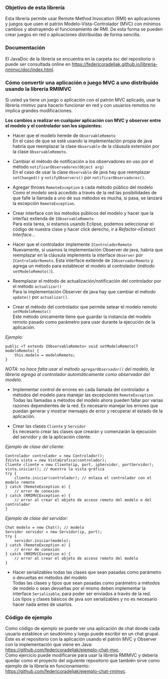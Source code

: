 ### Objetivo de esta librería
Esta librería permite usar Remote Method Invocation (RMI) en aplicaciones y juegos que usen el patrón Modelo-Vista-Controlador (MVC) con mínimos cambios y abstrayendo el funcionamiento de RMI. De esta forma se pueden crear juegos en red o aplicaciones distribuídas de forma sencilla.

### Documentación
El JavaDoc de la librería se encuentra en la carpeta `doc` del repositorio o puede ser consultada online en <https://federicoradeljak.github.io/libreria-rmimvc/doc/index.html>.

### Cómo convertir una aplicación o juego MVC a uno distribuído usando la librería RMIMVC
Si usted ya tiene un juego o aplicación con el patrón MVC aplicado, usar la librería rmimvc para hacerlo funcionar en red y con usuarios remotos no implica grandes modificaciones. 

**Los cambios a realizar en cualquier aplicación con MVC y observer entre el modelo y el controlador son los siguientes:**
- Hacer que el modelo herede de `ObservableRemoto`   
En el caso de que se esté usando la implementación propia de java habría que  reemplazar la clase `Observable` de la cláusula extensión por la clase `ObservableRemoto`.

- Cambiar el método de notificación a los observadores en uso por el método `notificarObservadores(Object arg)`  
En el caso de usar la clase `Observable` de java hay que reemplazar `setChanged()` y `notifyObservers()` por `notificarObservadores()`.

- Agregar throws `RemoteException` a cada método público del modelo   
Como el modelo será accedido a través de la red las posibilidades de que falle la llamada a uno de sus métodos es mucha, si pasa, se lanzará la excepción `RemoteException`.

- Crear interface con los métodos públicos del modelo y hacer que la interfaz extienda de `IObservableRemoto`    
Para esta tarea, si estamos usando Eclipse, podemos seleccionar el código de nuestra clase y hacer click derecho, ir a *Refactor->Extract Interface...*

- Hacer que el controlador implemente `IControladorRemoto`   
Nuevamente, si usamos la implementación Observer de java, habría que reemplazar en la cláusula implements la interface `Observer` por `IControladorRemoto`. Esta interface extiende de `IObservadorRemoto` y agrega un método para establecer el modelo al controlador (método `setModeloRemoto()`). 

- Reemplazar el método de actualización/notificación del controlador por el método `actualizar()`   
Para la implementación Observer de java hay que cambiar el método `update()` por `actualizar()`. 

- Crear el método del controlador que permite setear el modelo remoto `setModeloRemoto()`    
Este método únicamente tiene que guardar la instancia del modelo remoto pasado como parámetro para usar durante la ejecución de la aplicación.

*Ejemplo:*
```
public <T extends IObservableRemoto> void setModeloRemoto(T modeloRemoto) {
	this.modelo = modeloRemoto;
}
```
*NOTA: no hace falta usar el método `agregarObservador()` del modelo, la libreria agrega al controlador automáticamente 	como observador del modelo.*

- Implementar control de errores en cada llamada del controlador a métodos del modelo para manejar las excepciones `RemoteException`    
Todas las llamadas a métodos del modelo ahora pueden fallar por varias razones dependientes de la red. Es necesario manejar los errores que puedan generar y mostrar mensajes de error y recuperar el estado de la aplicación. 

- Crear las clases `Cliente` y `Servidor`    
Es necesario crear las clases que crearán y comenzarán la ejecución del servidor y de la aplicación cliente.   

*Ejemplo de clase del cliente:*
```
Controlador controlador = new Controlador();
IVista vista = new VistaGrafica(controlador);
Cliente cliente = new Cliente(ip, port, ipServidor, portServidor);
vista.iniciar(); // muestra la vista gráfica
try {
	cliente.iniciar(controlador); // enlaza el controlador con el modelo remoto 
} catch (RemoteException e) {
	// error de conexión
} catch (RMIMVCException e) {
	// error al crear el objeto de acceso remoto del modelo o del controlador 
}
```

*Ejemplo de clase del servidor:*
```
Chat modelo = new Chat(); // modelo
Servidor servidor = new Servidor(ip, port);
try {
	servidor.iniciar(modelo);
} catch (RemoteException e) {
	// error de conexión
} catch (RMIMVCException e) {
	// error al crear el objeto de acceso remoto del modelo 
}
```

- Hacer serializables todas las clases que sean pasadas como parámetro o devueltas en métodos del modelo    
Todas las clases y tipos que sean pasadas como parámetro a métodos de modelo o sean devueltas por el mismo deben implementar la interface `Serializable`, para poder ser enviados a través de la red.   
Los tipos y clases básicos de java son serializables y no es necesario hacer nada antes de usarlos.

### Código de ejemplo
Como código de ejemplo se puede ver una aplicación de chat donde cada usuario establece un seudónimo y luego puede escribir en un chat grupal.   
Éste es el repositorio con la aplicación usando el patrón MVC y Observer con la implementación que viene en Java: <https://github.com/federicoradeljak/ejemplo-chat-mvc>.   
Como ejercicio puede modificarse para usar la librería RMIMVC y debería quedar como el proyecto del siguiente repositorio que también sirve como ejemplo de la librería en funcionamiento: <https://github.com/federicoradeljak/ejemplo-chat-rmimvc>.

